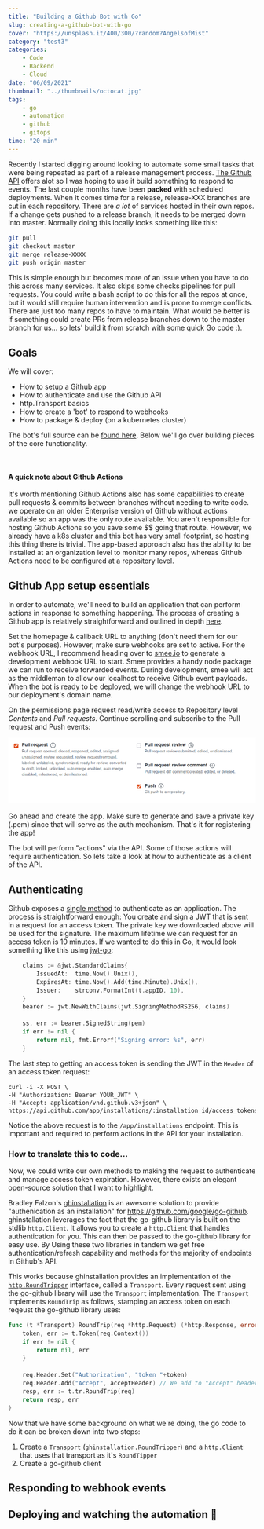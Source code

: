 ```yaml
---
title: "Building a Github Bot with Go"
slug: creating-a-github-bot-with-go
cover: "https://unsplash.it/400/300/?random?AngelsofMist"
category: "test3"
categories:
    - Code
    - Backend
    - Cloud
date: "06/09/2021"
thumbnail: "../thumbnails/octocat.jpg"
tags:
    - go
    - automation
    - github
    - gitops
time: "20 min"
---
```


Recently I started digging around looking to automate some small tasks that were being repeated as part of a release management process. [The Github API](https://docs.github.com/en/rest) offers alot so I was hoping to use it build something to respond to events. The last couple months have been **packed** with scheduled deployments. When it comes time for a release, release-XXX branches are cut in each repository.  There are *a lot* of services hosted in their own repos. If a change gets pushed to a release branch, it needs to be merged down into master. Normally doing this locally looks something like this:

```bash
git pull
git checkout master
git merge release-XXXX
git push origin master
```

This is simple enough but becomes more of an issue when you have to do this across many services. It also skips some checks pipelines for  pull requests. You could write a bash script to do this for all the repos at once, but it would still require human intervention and is prone to merge conflicts. There are just too many repos to have to maintain. What would be better is if something could create PRs from release branches down to the master branch for us... so lets' build it from scratch with some quick Go code :).


## Goals
We will cover:

* How to setup a Github app
* How to authenticate and use the Github API 
* http.Transport basics
* How to create a 'bot' to respond to webhooks 
* How to package & deploy (on a kubernetes cluster)

The bot's full source can be [found here](https://github.com/snimmagadda1/github-PR-automation). Below we'll go over building pieces of the core functionality.

&nbsp;

#### A quick note about Github Actions
It's worth mentioning Github Actions also has some capabilities to create pull requests & commits between branches without needing to write code. we operate on an older Enterprise version of Github without actions available so an app was the only route available. You aren't responsible for hosting Github Actions so you save some $$ going that route. However, we already have a k8s cluster and this bot has very small footprint, so hosting this thing there is trivial. The app-based approach also has the ability to be installed at an organization level to monitor many repos, whereas Github Actions need to be configured at a repository level.


## Github App setup essentials
In order to automate, we'll need to build an application that can perform actions in response to something happening. The process of creating a Github app is relatively straightforward and outlined in depth [here](https://docs.github.com/en/developers/apps/building-github-apps/creating-a-github-app). 

Set the homepage & callback URL to anything (don't need them for our bot's purposes). However, make sure webhooks are set to active. For the webhook URL, I recommend heading over to [smee.io](https://smee.io) to generate a development webhook URL to start. Smee provides a handy node package we can run to receive forwarded events. During development, smee will act as the middleman to allow our localhost to receive Github event payloads. When the bot is ready to be deployed, we will change the webhook URL to our deployment's domain name.

On the permissions page request read/write access to Repository level *Contents* and *Pull requests*. Continue scrolling and subscribe to the Pull request and Push events:

![Github app subscription check boxes](../images/github_events_subscribe.png)

Go ahead and create the app. Make sure to generate and save a private key (.pem) since that will serve as the auth mechanism. That's it for registering the app!

The bot will perform "actions" via the API. Some of those actions will require authentication. So lets take a look at how to authenticate as a client of the API.

## Authenticating 

Github exposes a [single method](https://docs.github.com/en/developers/apps/building-github-apps/authenticating-with-github-apps) to authenticate as an application. The process is straightforward enough: You create and sign a JWT that is sent in a request for an access token. The private key we downloaded above will be used for the signature. The maximum lifetime we can request for an access token is 10 minutes. If we wanted to do this in Go, it would look something like this using [jwt-go](github.com/dgrijalva/jwt-go):

```go
	claims := &jwt.StandardClaims{
		IssuedAt:  time.Now().Unix(),
		ExpiresAt: time.Now().Add(time.Minute).Unix(),
		Issuer:    strconv.FormatInt(t.appID, 10),
	}
	bearer := jwt.NewWithClaims(jwt.SigningMethodRS256, claims)

	ss, err := bearer.SignedString(pem)
	if err != nil {
		return nil, fmt.Errorf("Signing error: %s", err)
	}
```

The last step to getting an access token is sending the JWT in the `Header` of an access token request: 

```
curl -i -X POST \
-H "Authorization: Bearer YOUR_JWT" \
-H "Accept: application/vnd.github.v3+json" \
https://api.github.com/app/installations/:installation_id/access_tokens
```

Notice the above request is to the `/app/installations` endpoint. This is important and required to perform actions in the API for your installation. 

### How to translate this to code...

Now, we could write our own methods to making the request to authenticate and manage access token expiration. However, there exists an elegant open-source solution that I want to highlight. 

Bradley Falzon's [ghinstallation](https://github.com/bradleyfalzon/ghinstallation) is an awesome solution to provide "authenication as an installation" for https://github.com/google/go-github. ghinstallation leverages the fact that the go-github library is built on the stdlib `http.Client`. It allows you to create a `http.Client` that handles authentication for you. This can then be passed to the go-github library for easy use. By Using these two libraries in tandem we get free authentication/refresh capability and methods for the majority of endpoints in Github's API. 

This works because ghinstallation provides an implementation of the [`http.RoundTripper`](https://golang.org/pkg/net/http/#Transport.RoundTrip) interface, called a `Transport`. Every request sent using the go-github library will use the `Transport` implementation. The `Transport` implements `RoundTrip` as follows, stamping an access token on each reqeust the go-github library uses:

```go
func (t *Transport) RoundTrip(req *http.Request) (*http.Response, error) {
	token, err := t.Token(req.Context())
	if err != nil {
		return nil, err
	}

	req.Header.Set("Authorization", "token "+token)
	req.Header.Add("Accept", acceptHeader) // We add to "Accept" header to avoid overwriting existing req headers.
	resp, err := t.tr.RoundTrip(req)
	return resp, err
}
```

Now that we have some background on what we're doing, the go code to do it can be broken down into two steps:
1. Create a `Transport` (`ghinstallation.RoundTripper`) and a `http.Client` that uses that transport as it's `RoundTipper`
2. Create a go-github client

## Responding to webhook events

## Deploying and watching the automation :eyes:
